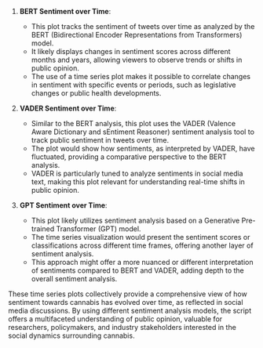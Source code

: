 1. **BERT Sentiment over Time**:
   - This plot tracks the sentiment of tweets over time as analyzed by the BERT (Bidirectional Encoder Representations from Transformers) model.
   - It likely displays changes in sentiment scores across different months and years, allowing viewers to observe trends or shifts in public opinion.
   - The use of a time series plot makes it possible to correlate changes in sentiment with specific events or periods, such as legislative changes or public health developments.

2. **VADER Sentiment over Time**:
   - Similar to the BERT analysis, this plot uses the VADER (Valence Aware Dictionary and sEntiment Reasoner) sentiment analysis tool to track public sentiment in tweets over time.
   - The plot would show how sentiments, as interpreted by VADER, have fluctuated, providing a comparative perspective to the BERT analysis.
   - VADER is particularly tuned to analyze sentiments in social media text, making this plot relevant for understanding real-time shifts in public opinion.

3. **GPT Sentiment over Time**:
   - This plot likely utilizes sentiment analysis based on a Generative Pre-trained Transformer (GPT) model.
   - The time series visualization would present the sentiment scores or classifications across different time frames, offering another layer of sentiment analysis.
   - This approach might offer a more nuanced or different interpretation of sentiments compared to BERT and VADER, adding depth to the overall sentiment analysis.

These time series plots collectively provide a comprehensive view of how sentiment towards cannabis has evolved over time, as reflected in social media discussions. By using different sentiment analysis models, the script offers a multifaceted understanding of public opinion, valuable for researchers, policymakers, and industry stakeholders interested in the social dynamics surrounding cannabis.